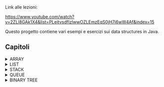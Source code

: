 Link alle lezioni:

https://www.youtube.com/watch?v=2ZLl8GAk1X4&list=PLeitvsdfIzlwwOZLEmzEqS0jH7i6wW4Af&index=15

Questo progetto contiene vari esempi e esercizi sui data structures in Java.

## Capitoli

<details>
  <summary>ARRAY</summary>

#### Capitolo 001: One Dimensional Array
- **Timestamp:** 03:01

#### Capitolo 002: Remove Even Integers from an Array
- **Timestamp:** 03:06

#### Capitolo 003: Reverse an Array
- **Timestamp:** 04:03

#### Capitolo 004: Find Minimum Value in Array
- **Timestamp:** 02:16

#### Capitolo 005: Find Second Maximum Value in Array
- **Timestamp:** 02:28

#### Capitolo 006: Move All Zero to End of Array
- **Timestamp:** 02:41

#### Capitolo 007: How to Resize an Array in Java
- **Timestamp:** 03:20

#### Capitolo 008: Find the Missing Number in Array
- **Timestamp:** 03:17

#### Capitolo 009: Is String Palindrome
- **Timestamp:** 03:34

</details>

<details>
  <summary>LIST</summary>

<details>
    <summary>&nbsp;&nbsp;&nbsp;&nbsp;SINGLY LINKED LIST</summary>

#### Capitolo 010: How to Create a Singly Linked List
- **Timestamp:**  03:53

#### Capitolo 011: How to Print Elements of a Singly Linked List
- **Timestamp:** 04:03

#### Capitolo 012: How to Find Length of a Singly Linked List
- **Timestamp:** 04:13

#### Capitolo 013: How to Insert Node at the Beginning of a Singly Linked List
- **Timestamp:** 04:23

#### Capitolo 014: How to Insert Node at the End of a Singly Linked List
- **Timestamp:** 04:32

#### Capitolo 015: How to Insert Node at a Given Position
- **Timestamp:** 04:47

#### Capitolo 016: Delete First Node of a Singly Linked List
- **Timestamp:** 05:16

#### Capitolo 017: Delete Last Node of a Singly Linked List
- **Timestamp:** 05:29

#### Capitolo 018: Delete Node at Given Position
- **Timestamp:** 05:48

#### Capitolo 019: How to Search an Element in a Singly Linked List
- **Timestamp:** 06:12

#### Capitolo 020: How to Reverse a Singly Linked List
- **Timestamp:** 06:22

#### Capitolo 021: Remove Duplicates from a Sorted Singly Linked List
- **Timestamp:** 06:33

#### Capitolo 022: How to Remove Duplicates from a Sorted Singly Linked List
- **Timestamp:** 06:46

#### Capitolo 023: How to Detect a Loop in a Singly Linked List
- **Timestamp:** 07:09

#### Capitolo 024: How to Detect a Loop in a Singly Linked List
- **Timestamp:** 07:20

#### Capitolo 025: How to Find Start of Loop in a Singly Linked List
- **Timestamp:** 07:37

#### Capitolo 026: How to Remove Loop in a Singly Linked List
- **Timestamp:** 07:53

#### Capitolo 027: Merge Two Sorted Singly Linked Lists
- **Timestamp:** 08:37

#### Capitolo 028: Add Two Numbers Represented by Linked Lists
- **Timestamp:** 09:17

#### Capitolo 029: How to Implement Doubly Linked List
- **Timestamp:** 09:46

</details>

<details>
    <summary>&nbsp;&nbsp;&nbsp;&nbsp;DOUBLY LINKED LIST</summary>

#### Capitolo 030: Insert Node at the Beginning of a Doubly Linked List
- **Timestamp:** 09:52

#### Capitolo 031: Insert Node at the End of a Doubly Linked List
- **Timestamp:** 10:05

#### Capitolo 032: Delete First Node of a Doubly Linked List
- **Timestamp:** 10:15

#### Capitolo 033: Delete Last Node of a Doubly Linked List
- **Timestamp:** 10:26

#### Capitolo 034: How to Implement a Circular Singly Linked List
- **Timestamp:** 11:03

#### Capitolo 035: How to Traverse and Print a Circular Singly Linked List
- **Timestamp:** 11:11

</details>

<details>
    <summary>&nbsp;&nbsp;&nbsp;&nbsp;CIRCULAR SINGLY LINKED LIST</summary>

#### Capitolo 036: How to Insert a Node at the Beginning of a Circular Singly Linked List
- **Timestamp:** 11:23

#### Capitolo 037: How to Insert a Node at the End of a Circular Singly Linked List
- **Timestamp:** 11:37

#### Capitolo 038: How to Delete First Node from a Circular Singly Linked List
- **Timestamp:** 11:52

#### Capitolo 039: How to Delete Last Node from a Circular Singly Linked List
- **Timestamp:** 12:01

#### Capitolo 040: How to Remove First Node from a Circular Singly Linked List
- **Timestamp:** 12:14

</details>
</details>

<details>
  <summary>STACK</summary>

### Capitolo 041: How to Implement a Stack
- **Timestamp:** 12:14

### Capitolo 042: Implement Stack with an Array
- **Timestamp:** 12:34

### Capitolo 043: How to Reverse a String using a Stack
- **Timestamp:** 12:57

### Capitolo 044: Next Greater Element
- **Timestamp:** 13:08

### Capitolo 045: Valid Parentheses
- **Timestamp:** 13:29

</details>

<details>
  <summary>QUEUE</summary>

#### Capitolo 046: How to Implement a Queue
- **Timestamp:** 13:53

### Capitolo 047: How to Insert an Element in a Queue
- **Timestamp:** 13:58

#### Capitolo 048: How to Remove an Element in a Queue
- **Timestamp:** 14:15

#### Capitolo 049: Generate Binary Numbers from 1 to n
- **Timestamp:** 14:32

</details>

<details>
  <summary>BINARY TREE</summary>

#### Capitolo 050: How to Implement a Binary Tree
- **Timestamp:** 14:59

#### Capitolo 051: Recursive Pre Order Traversal of a Binary Tree
- **Timestamp:** 15:06

</details>
